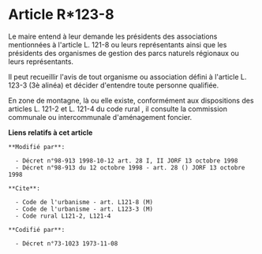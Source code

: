 # Article R*123-8

Le maire entend à leur demande les présidents des associations mentionnées à l'article L. 121-8 ou leurs représentants ainsi
que les présidents des organismes de gestion des parcs naturels régionaux ou leurs représentants.

Il peut recueillir l'avis de tout organisme ou association défini à l'article L. 123-3 (3è alinéa) et décider d'entendre
toute personne qualifiée.

En zone de montagne, là ou elle existe, conformément aux dispositions des articles L. 121-2 et L. 121-4 du code rural , il
consulte la commission communale ou intercommunale d'aménagement foncier.

**Liens relatifs à cet article**

	**Modifié par**:

	  - Décret n°98-913 1998-10-12 art. 28 I, II JORF 13 octobre 1998
	  - Décret n°98-913 du 12 octobre 1998 - art. 28 () JORF 13 octobre 1998

	**Cite**:

	  - Code de l'urbanisme - art. L121-8 (M)
	  - Code de l'urbanisme - art. L123-3 (M)
	  - Code rural L121-2, L121-4

	**Codifié par**:

	  - Décret n°73-1023 1973-11-08
